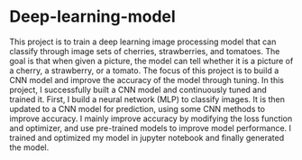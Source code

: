 # Deep-learning-model
This project is to train a deep learning image processing model that can classify through image sets of cherries, strawberries, and tomatoes.
The goal is that when given a picture, the model can tell whether it is a picture of a cherry, a strawberry, or a tomato. The focus of this project is to build a CNN model and improve
the accuracy of the model through tuning. In this project, I successfully built a CNN
model and continuously tuned and trained it. First, I build a neural network (MLP) to classify images. It is then updated to a CNN model
for prediction, using some CNN methods to improve accuracy. I mainly improve
accuracy by modifying the loss function and optimizer, and use pre-trained models to
improve model performance.
I trained and optimized my model in jupyter notebook and finally generated the model.

